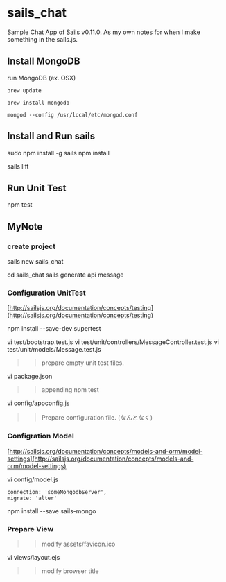 # sails_chat

Sample Chat App of [Sails](http://sailsjs.org) v0.11.0.
As my own notes for when I make something in the sails.js.

## Install MongoDB

run MongoDB (ex. OSX)

```
brew update

brew install mongodb

mongod --config /usr/local/etc/mongod.conf
```


## Install and Run sails

sudo npm install -g sails
npm install

sails lift


## Run Unit Test

npm test



## MyNote

### create project

sails new sails_chat

cd sails_chat
sails generate api message

### Configuration UnitTest
[http://sailsjs.org/documentation/concepts/testing](http://sailsjs.org/documentation/concepts/testing)

npm install --save-dev supertest

vi test/bootstrap.test.js
vi test/unit/controllers/MessageController.test.js
vi test/unit/models/Message.test.js
>> prepare empty unit test files.

vi package.json
>> appending npm test

vi config/appconfig.js
>> Prepare configuration file. (なんとなく)


### Configration Model
[http://sailsjs.org/documentation/concepts/models-and-orm/model-settings](http://sailsjs.org/documentation/concepts/models-and-orm/model-settings)

vi config/model.js

```
connection: 'someMongodbServer',
migrate: 'alter'
```

npm install --save sails-mongo


### Prepare View

>> modify assets/favicon.ico

vi views/layout.ejs
>> modify browser title




